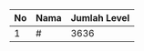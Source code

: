 | No | Nama            | Jumlah Level |
|----|-----------------|--------------|
| 1  | #    |    3636        |
